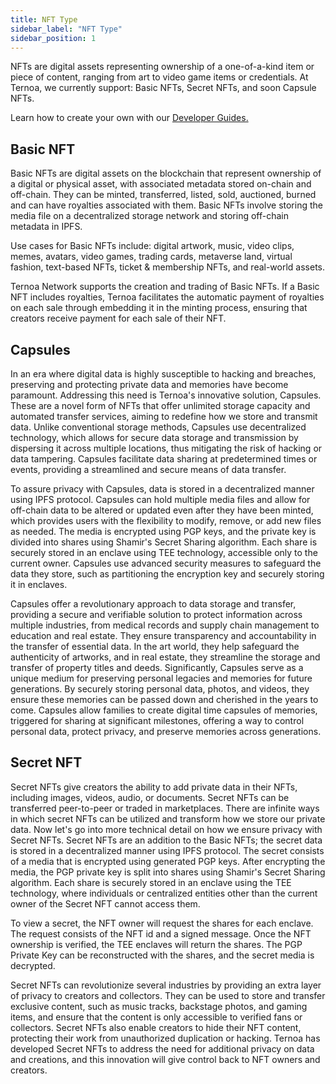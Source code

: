 ```yaml
---
title: NFT Type
sidebar_label: "NFT Type"
sidebar_position: 1
---
```


NFTs are digital assets representing ownership of a one-of-a-kind item or piece of content, ranging from art to video game items or credentials. At Ternoa, we currently support: Basic NFTs, Secret NFTs, and soon Capsule NFTs.

Learn how to create your own with our [Developer Guides.](https://docs.ternoa.network/for-developers/guides/) 

## Basic NFT ##

Basic NFTs are digital assets on the blockchain that represent ownership of a digital or physical asset, with associated metadata stored on-chain and off-chain. They can be minted, transferred, listed, sold, auctioned, burned and can have royalties associated with them. Basic NFTs  involve storing the media file on a decentralized storage network and storing off-chain metadata in IPFS. 

Use cases for Basic NFTs include: digital artwork, music, video clips, memes, avatars, video games, trading cards, metaverse land, virtual fashion, text-based NFTs, ticket & membership NFTs, and real-world assets. 

Ternoa Network supports the creation and trading of Basic NFTs. If a Basic NFT includes royalties, Ternoa facilitates the automatic payment of royalties on each sale through embedding it in the minting process, ensuring that creators receive payment for each sale of their NFT.

## Capsules ##

In an era where digital data is highly susceptible to hacking and breaches, preserving and protecting private data and memories have become paramount. Addressing this need is Ternoa's innovative solution, Capsules. These are a novel form of NFTs that offer unlimited storage capacity and automated transfer services, aiming to redefine how we store and transmit data. Unlike conventional storage methods, Capsules use decentralized technology, which allows for secure data storage and transmission by dispersing it across multiple locations, thus mitigating the risk of hacking or data tampering. Capsules facilitate data sharing at predetermined times or events, providing a streamlined and secure means of data transfer. 

To assure privacy with Capsules, data is stored in a decentralized manner using IPFS protocol. Capsules can hold multiple media files and allow for off-chain data to be altered or updated even after they have been minted, which provides users with the flexibility to modify, remove, or add new files as needed. The media is encrypted using PGP keys, and the private key is divided into shares using Shamir's Secret Sharing algorithm. Each share is securely stored in an enclave using TEE technology, accessible only to the current owner. Capsules use advanced security measures to safeguard the data they store, such as partitioning the encryption key and securely storing it in enclaves.

Capsules offer a revolutionary approach to data storage and transfer, providing a secure and verifiable solution to protect information across multiple industries, from medical records and supply chain management to education and real estate. They ensure transparency and accountability in the transfer of essential data. In the art world, they help safeguard the authenticity of artworks, and in real estate, they streamline the storage and transfer of property titles and deeds. Significantly, Capsules serve as a unique medium for preserving personal legacies and memories for future generations. By securely storing personal data, photos, and videos, they ensure these memories can be passed down and cherished in the years to come. Capsules allow families to create digital time capsules of memories, triggered for sharing at significant milestones, offering a way to control personal data, protect privacy, and preserve memories across generations.


## Secret NFT ##

Secret NFTs give creators the ability to add private data in their NFTs, including images, videos, audio, or documents. Secret NFTs can be transferred peer-to-peer or traded in marketplaces. There are infinite ways in which secret NFTs can be utilized and transform how we store our private data. Now let's go into more technical detail on how we ensure privacy with Secret NFTs. Secret NFTs are an addition to the Basic NFTs; the secret data is stored in a decentralized manner using IPFS protocol. The secret consists of a media that is encrypted using generated PGP keys. After encrypting the media, the PGP private key is split into shares using Shamir's Secret Sharing algorithm. Each share is securely stored in an enclave using the TEE technology, where individuals or centralized entities other than the current owner of the Secret NFT cannot access them. 

To view a secret, the NFT owner will request the shares for each enclave. The request consists of the NFT id and a signed message. Once the NFT ownership is verified, the TEE enclaves will return the shares. The PGP Private Key can be reconstructed with the shares, and the secret media is decrypted.

Secret NFTs can revolutionize several industries by providing an extra layer of privacy to creators and collectors. They can be used to store and transfer exclusive content, such as music tracks, backstage photos, and gaming items, and ensure that the content is only accessible to verified fans or collectors. Secret NFTs also enable creators to hide their NFT content, protecting their work from unauthorized duplication or hacking. Ternoa has developed Secret NFTs to address the need for additional privacy on data and creations, and this innovation will give control back to NFT owners and creators.



